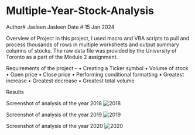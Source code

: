 # Multiple-Year-Stock-Analysis
Author# Jasleen Jasleen
Date # 15 Jan 2024


Overview of Project
In this project, I used macro and VBA scripts to pull and process thousands of rows in multiple worksheets and output summary columns of stocks. The raw data file was provided by the University of Toronto as a part of the Module 2 assignment.

Requirements of the project –
•	Creating a Ticker symbol
•	Volume of stock
•	Open price
•	Close price
•	Performing conditional formatting
•	Greatest increase
•	Greatest decrease
•	Greatest total volume 

Results

Screenshot of analysis of the year 2018
![2018](https://github.com/JasleenShergill/VBA-challenge/assets/30092069/1881b5e5-2797-4499-bf1f-fa06e7bcac9d)

Screenshot of analysis of the year 2019
![2019](https://github.com/JasleenShergill/VBA-challenge/assets/30092069/1de8e9dd-63a0-43a6-8a5c-a0dd9055bcf6)

Screenshot of analysis of the year 2020
![2020](https://github.com/JasleenShergill/VBA-challenge/assets/30092069/f25002dd-1eee-445d-b905-cb9d81de0d3c)

 
